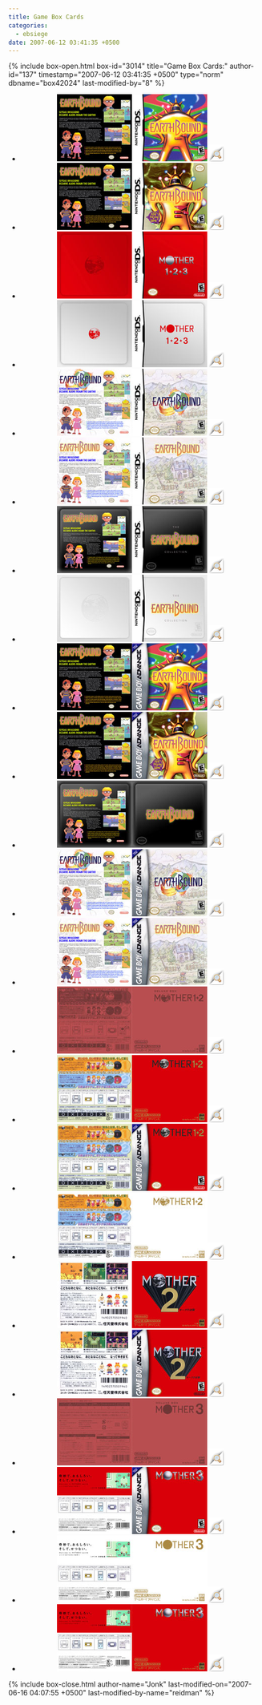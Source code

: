 ```yaml
---
title: Game Box Cards
categories:
  - ebsiege
date: 2007-06-12 03:41:35 +0500
---
```

{% include box-open.html box-id="3014" title="Game Box Cards:" author-id="137" timestamp="2007-06-12 03:41:35 +0500" type="norm" dbname="box42024" last-modified-by="8" %}
<div style="text-align: center;">
<ul class="thumbprevs">
<li><a href="../pdfs/DS_01.pdf"><img src="../thumbs/DS_01.jpg" /></a><a rel="lightbox[mailn]" href="../resized/DS_01.jpg"><img class="preview" src="../preview.png" title="Preview this card" /></a></li>
<li><a href="../pdfs/DS_02.pdf"><img src="../thumbs/DS_02.jpg" /></a><a rel="lightbox[mailn]" href="../resized/DS_02.jpg"><img class="preview" src="../preview.png" title="Preview this card" /></a></li>
<li><a href="../pdfs/DS_03.pdf"><img src="../thumbs/DS_03.jpg" /></a><a rel="lightbox[mailn]" href="../resized/DS_03.jpg"><img class="preview" src="../preview.png" title="Preview this card" /></a></li>
<li><a href="../pdfs/DS_04.pdf"><img src="../thumbs/DS_04.jpg" /></a><a rel="lightbox[mailn]" href="../resized/DS_04.jpg"><img class="preview" src="../preview.png" title="Preview this card" /></a></li>
<li><a href="../pdfs/DS_05.pdf"><img src="../thumbs/DS_05.jpg" /></a><a rel="lightbox[mailn]" href="../resized/DS_05.jpg"><img class="preview" src="../preview.png" title="Preview this card" /></a></li>
<li><a href="../pdfs/DS_06.pdf"><img src="../thumbs/DS_06.jpg" /></a><a rel="lightbox[mailn]" href="../resized/DS_06.jpg"><img class="preview" src="../preview.png" title="Preview this card" /></a></li>
<li><a href="../pdfs/DS_07.pdf"><img src="../thumbs/DS_07.jpg" /></a><a rel="lightbox[mailn]" href="../resized/DS_07.jpg"><img class="preview" src="../preview.png" title="Preview this card" /></a></li>
<li><a href="../pdfs/DS_08.pdf"><img src="../thumbs/DS_08.jpg" /></a><a rel="lightbox[mailn]" href="../resized/DS_08.jpg"><img class="preview" src="../preview.png" title="Preview this card" /></a></li>
<li><a href="../pdfs/EB_01.pdf"><img src="../thumbs/EB_01.jpg" /></a><a rel="lightbox[mailn]" href="../resized/EB_01.jpg"><img class="preview" src="../preview.png" title="Preview this card" /></a></li>
<li><a href="../pdfs/EB_02.pdf"><img src="../thumbs/EB_02.jpg" /></a><a rel="lightbox[mailn]" href="../resized/EB_02.jpg"><img class="preview" src="../preview.png" title="Preview this card" /></a></li>
<li><a href="../pdfs/EB_03.pdf"><img src="../thumbs/EB_03.jpg" /></a><a rel="lightbox[mailn]" href="../resized/EB_03.jpg"><img class="preview" src="../preview.png" title="Preview this card" /></a></li>
<li><a href="../pdfs/EB_04.pdf"><img src="../thumbs/EB_04.jpg" /></a><a rel="lightbox[mailn]" href="../resized/EB_04.jpg"><img class="preview" src="../preview.png" title="Preview this card" /></a></li>
<li><a href="../pdfs/EB_05.pdf"><img src="../thumbs/EB_05.jpg" /></a><a rel="lightbox[mailn]" href="../resized/EB_05.jpg"><img class="preview" src="../preview.png" title="Preview this card" /></a></li>
<li><a href="../pdfs/EB_06.pdf"><img src="../thumbs/EB_06.jpg" /></a><a rel="lightbox[mailn]" href="../resized/EB_06.jpg"><img class="preview" src="../preview.png" title="Preview this card" /></a></li>
<li><a href="../pdfs/EB_07.pdf"><img src="../thumbs/EB_07.jpg" /></a><a rel="lightbox[mailn]" href="../resized/EB_07.jpg"><img class="preview" src="../preview.png" title="Preview this card" /></a></li>
<li><a href="../pdfs/EB_08.pdf"><img src="../thumbs/EB_08.jpg" /></a><a rel="lightbox[mailn]" href="../resized/EB_08.jpg"><img class="preview" src="../preview.png" title="Preview this card" /></a></li>
<li><a href="../pdfs/EB_09.pdf"><img src="../thumbs/EB_09.jpg" /></a><a rel="lightbox[mailn]" href="../resized/EB_09.jpg"><img class="preview" src="../preview.png" title="Preview this card" /></a></li>
<li><a href="../pdfs/EB_10.pdf"><img src="../thumbs/EB_10.jpg" /></a><a rel="lightbox[mailn]" href="../resized/EB_10.jpg"><img class="preview" src="../preview.png" title="Preview this card" /></a></li>
<li><a href="../pdfs/EB_11.pdf"><img src="../thumbs/EB_11.jpg" /></a><a rel="lightbox[mailn]" href="../resized/EB_11.jpg"><img class="preview" src="../preview.png" title="Preview this card" /></a></li>
<li><a href="../pdfs/EB_12.pdf"><img src="../thumbs/EB_12.jpg" /></a><a rel="lightbox[mailn]" href="../resized/EB_12.jpg"><img class="preview" src="../preview.png" title="Preview this card" /></a></li>
<li><a href="../pdfs/EB_13.pdf"><img src="../thumbs/EB_13.jpg" /></a><a rel="lightbox[mailn]" href="../resized/EB_13.jpg"><img class="preview" src="../preview.png" title="Preview this card" /></a></li>
<li><a href="../pdfs/EB_14.pdf"><img src="../thumbs/EB_14.jpg" /></a><a rel="lightbox[mailn]" href="../resized/EB_14.jpg"><img class="preview" src="../preview.png" title="Preview this card" /></a></li>
<li><a href="../pdfs/EB_15.pdf"><img src="../thumbs/EB_15.jpg" /></a><a rel="lightbox[mailn]" href="../resized/EB_15.jpg"><img class="preview" src="../preview.png" title="Preview this card" /></a></li>
</ul>
</div>
{% include box-close.html author-name="Jonk" last-modified-on="2007-06-16 04:07:55 +0500" last-modified-by-name="reidman" %}
